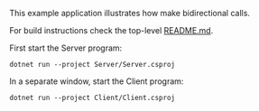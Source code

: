 This example application illustrates how make bidirectional calls.

For build instructions check the top-level [README.md](../../README.md).

First start the Server program:
```
dotnet run --project Server/Server.csproj
```
In a separate window, start the Client program:
```
dotnet run --project Client/Client.csproj
```

